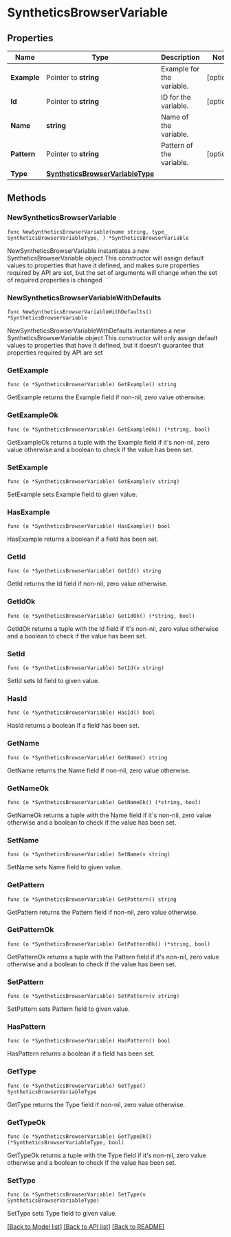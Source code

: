 # SyntheticsBrowserVariable

## Properties

Name | Type | Description | Notes
---- | ---- | ----------- | ------
**Example** | Pointer to **string** | Example for the variable. | [optional] 
**Id** | Pointer to **string** | ID for the variable. | [optional] 
**Name** | **string** | Name of the variable. | 
**Pattern** | Pointer to **string** | Pattern of the variable. | [optional] 
**Type** | [**SyntheticsBrowserVariableType**](SyntheticsBrowserVariableType.md) |  | 

## Methods

### NewSyntheticsBrowserVariable

`func NewSyntheticsBrowserVariable(name string, type_ SyntheticsBrowserVariableType, ) *SyntheticsBrowserVariable`

NewSyntheticsBrowserVariable instantiates a new SyntheticsBrowserVariable object
This constructor will assign default values to properties that have it defined,
and makes sure properties required by API are set, but the set of arguments
will change when the set of required properties is changed

### NewSyntheticsBrowserVariableWithDefaults

`func NewSyntheticsBrowserVariableWithDefaults() *SyntheticsBrowserVariable`

NewSyntheticsBrowserVariableWithDefaults instantiates a new SyntheticsBrowserVariable object
This constructor will only assign default values to properties that have it defined,
but it doesn't guarantee that properties required by API are set

### GetExample

`func (o *SyntheticsBrowserVariable) GetExample() string`

GetExample returns the Example field if non-nil, zero value otherwise.

### GetExampleOk

`func (o *SyntheticsBrowserVariable) GetExampleOk() (*string, bool)`

GetExampleOk returns a tuple with the Example field if it's non-nil, zero value otherwise
and a boolean to check if the value has been set.

### SetExample

`func (o *SyntheticsBrowserVariable) SetExample(v string)`

SetExample sets Example field to given value.

### HasExample

`func (o *SyntheticsBrowserVariable) HasExample() bool`

HasExample returns a boolean if a field has been set.

### GetId

`func (o *SyntheticsBrowserVariable) GetId() string`

GetId returns the Id field if non-nil, zero value otherwise.

### GetIdOk

`func (o *SyntheticsBrowserVariable) GetIdOk() (*string, bool)`

GetIdOk returns a tuple with the Id field if it's non-nil, zero value otherwise
and a boolean to check if the value has been set.

### SetId

`func (o *SyntheticsBrowserVariable) SetId(v string)`

SetId sets Id field to given value.

### HasId

`func (o *SyntheticsBrowserVariable) HasId() bool`

HasId returns a boolean if a field has been set.

### GetName

`func (o *SyntheticsBrowserVariable) GetName() string`

GetName returns the Name field if non-nil, zero value otherwise.

### GetNameOk

`func (o *SyntheticsBrowserVariable) GetNameOk() (*string, bool)`

GetNameOk returns a tuple with the Name field if it's non-nil, zero value otherwise
and a boolean to check if the value has been set.

### SetName

`func (o *SyntheticsBrowserVariable) SetName(v string)`

SetName sets Name field to given value.


### GetPattern

`func (o *SyntheticsBrowserVariable) GetPattern() string`

GetPattern returns the Pattern field if non-nil, zero value otherwise.

### GetPatternOk

`func (o *SyntheticsBrowserVariable) GetPatternOk() (*string, bool)`

GetPatternOk returns a tuple with the Pattern field if it's non-nil, zero value otherwise
and a boolean to check if the value has been set.

### SetPattern

`func (o *SyntheticsBrowserVariable) SetPattern(v string)`

SetPattern sets Pattern field to given value.

### HasPattern

`func (o *SyntheticsBrowserVariable) HasPattern() bool`

HasPattern returns a boolean if a field has been set.

### GetType

`func (o *SyntheticsBrowserVariable) GetType() SyntheticsBrowserVariableType`

GetType returns the Type field if non-nil, zero value otherwise.

### GetTypeOk

`func (o *SyntheticsBrowserVariable) GetTypeOk() (*SyntheticsBrowserVariableType, bool)`

GetTypeOk returns a tuple with the Type field if it's non-nil, zero value otherwise
and a boolean to check if the value has been set.

### SetType

`func (o *SyntheticsBrowserVariable) SetType(v SyntheticsBrowserVariableType)`

SetType sets Type field to given value.



[[Back to Model list]](../README.md#documentation-for-models) [[Back to API list]](../README.md#documentation-for-api-endpoints) [[Back to README]](../README.md)


